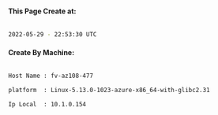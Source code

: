 
   
#### This Page Create at:

```bash

2022-05-29 - 22:53:30 UTC

```

#### Create By Machine:

```bash

Host Name : fv-az108-477

platform  : Linux-5.13.0-1023-azure-x86_64-with-glibc2.31

Ip Local  : 10.1.0.154

```

